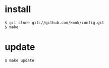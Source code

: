 # install

    $ git clone git://github.com/kmnk/config.git
    $ make

# update

    $ make update
